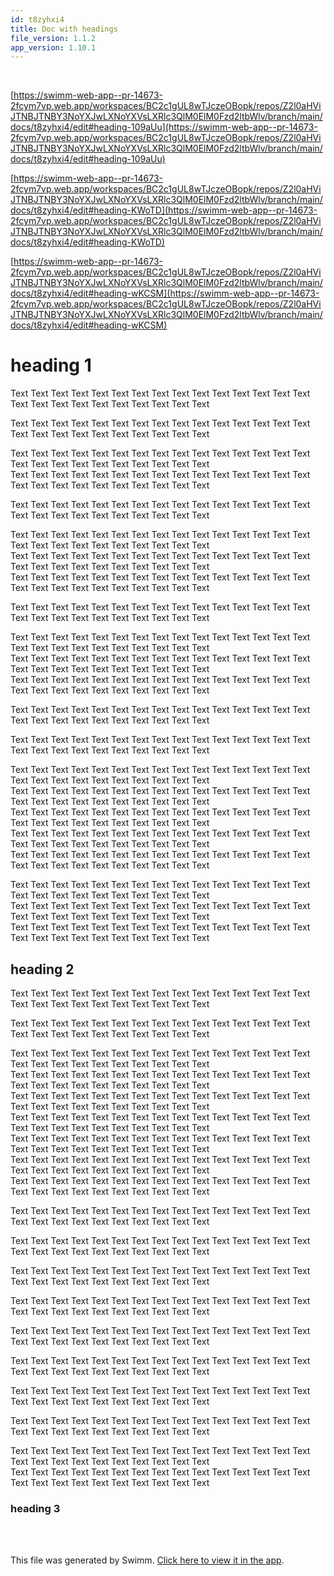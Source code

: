 ```yaml
---
id: t8zyhxi4
title: Doc with headings
file_version: 1.1.2
app_version: 1.10.1
---
```


<br/>

[https://swimm-web-app--pr-14673-2fcym7vp.web.app/workspaces/BC2c1gUL8wTJczeOBopk/repos/Z2l0aHViJTNBJTNBY3NoYXJwLXNoYXVsLXRlc3QlM0ElM0Fzd2ltbWlv/branch/main/docs/t8zyhxi4/edit#heading-109aUu](https://swimm-web-app--pr-14673-2fcym7vp.web.app/workspaces/BC2c1gUL8wTJczeOBopk/repos/Z2l0aHViJTNBJTNBY3NoYXJwLXNoYXVsLXRlc3QlM0ElM0Fzd2ltbWlv/branch/main/docs/t8zyhxi4/edit#heading-109aUu)

[https://swimm-web-app--pr-14673-2fcym7vp.web.app/workspaces/BC2c1gUL8wTJczeOBopk/repos/Z2l0aHViJTNBJTNBY3NoYXJwLXNoYXVsLXRlc3QlM0ElM0Fzd2ltbWlv/branch/main/docs/t8zyhxi4/edit#heading-KWoTD](https://swimm-web-app--pr-14673-2fcym7vp.web.app/workspaces/BC2c1gUL8wTJczeOBopk/repos/Z2l0aHViJTNBJTNBY3NoYXJwLXNoYXVsLXRlc3QlM0ElM0Fzd2ltbWlv/branch/main/docs/t8zyhxi4/edit#heading-KWoTD)

[https://swimm-web-app--pr-14673-2fcym7vp.web.app/workspaces/BC2c1gUL8wTJczeOBopk/repos/Z2l0aHViJTNBJTNBY3NoYXJwLXNoYXVsLXRlc3QlM0ElM0Fzd2ltbWlv/branch/main/docs/t8zyhxi4/edit#heading-wKCSM](https://swimm-web-app--pr-14673-2fcym7vp.web.app/workspaces/BC2c1gUL8wTJczeOBopk/repos/Z2l0aHViJTNBJTNBY3NoYXJwLXNoYXVsLXRlc3QlM0ElM0Fzd2ltbWlv/branch/main/docs/t8zyhxi4/edit#heading-wKCSM)

# heading 1

Text Text Text Text Text Text Text Text Text Text Text Text Text Text Text Text Text Text Text Text Text Text Text Text Text

Text Text Text Text Text Text Text Text Text Text Text Text Text Text Text Text Text Text Text Text Text Text Text Text Text

Text Text Text Text Text Text Text Text Text Text Text Text Text Text Text Text Text Text Text Text Text Text Text Text Text<br/>
Text Text Text Text Text Text Text Text Text Text Text Text Text Text Text Text Text Text Text Text Text Text Text Text Text

Text Text Text Text Text Text Text Text Text Text Text Text Text Text Text Text Text Text Text Text Text Text Text Text Text

Text Text Text Text Text Text Text Text Text Text Text Text Text Text Text Text Text Text Text Text Text Text Text Text Text<br/>
Text Text Text Text Text Text Text Text Text Text Text Text Text Text Text Text Text Text Text Text Text Text Text Text Text<br/>
Text Text Text Text Text Text Text Text Text Text Text Text Text Text Text Text Text Text Text Text Text Text Text Text Text

Text Text Text Text Text Text Text Text Text Text Text Text Text Text Text Text Text Text Text Text Text Text Text Text Text

Text Text Text Text Text Text Text Text Text Text Text Text Text Text Text Text Text Text Text Text Text Text Text Text Text<br/>
Text Text Text Text Text Text Text Text Text Text Text Text Text Text Text Text Text Text Text Text Text Text Text Text Text<br/>
Text Text Text Text Text Text Text Text Text Text Text Text Text Text Text Text Text Text Text Text Text Text Text Text Text

Text Text Text Text Text Text Text Text Text Text Text Text Text Text Text Text Text Text Text Text Text Text Text Text Text

Text Text Text Text Text Text Text Text Text Text Text Text Text Text Text Text Text Text Text Text Text Text Text Text Text

Text Text Text Text Text Text Text Text Text Text Text Text Text Text Text Text Text Text Text Text Text Text Text Text Text<br/>
Text Text Text Text Text Text Text Text Text Text Text Text Text Text Text Text Text Text Text Text Text Text Text Text Text<br/>
Text Text Text Text Text Text Text Text Text Text Text Text Text Text Text Text Text Text Text Text Text Text Text Text Text<br/>
Text Text Text Text Text Text Text Text Text Text Text Text Text Text Text Text Text Text Text Text Text Text Text Text Text<br/>
Text Text Text Text Text Text Text Text Text Text Text Text Text Text Text Text Text Text Text Text Text Text Text Text Text

Text Text Text Text Text Text Text Text Text Text Text Text Text Text Text Text Text Text Text Text Text Text Text Text Text<br/>
Text Text Text Text Text Text Text Text Text Text Text Text Text Text Text Text Text Text Text Text Text Text Text Text Text<br/>
Text Text Text Text Text Text Text Text Text Text Text Text Text Text Text Text Text Text Text Text Text Text Text Text Text

## heading 2

Text Text Text Text Text Text Text Text Text Text Text Text Text Text Text Text Text Text Text Text Text Text Text Text Text

Text Text Text Text Text Text Text Text Text Text Text Text Text Text Text Text Text Text Text Text Text Text Text Text Text

Text Text Text Text Text Text Text Text Text Text Text Text Text Text Text Text Text Text Text Text Text Text Text Text Text<br/>
Text Text Text Text Text Text Text Text Text Text Text Text Text Text Text Text Text Text Text Text Text Text Text Text Text<br/>
Text Text Text Text Text Text Text Text Text Text Text Text Text Text Text Text Text Text Text Text Text Text Text Text Text<br/>
Text Text Text Text Text Text Text Text Text Text Text Text Text Text Text Text Text Text Text Text Text Text Text Text Text<br/>
Text Text Text Text Text Text Text Text Text Text Text Text Text Text Text Text Text Text Text Text Text Text Text Text Text<br/>
Text Text Text Text Text Text Text Text Text Text Text Text Text Text Text Text Text Text Text Text Text Text Text Text Text<br/>
Text Text Text Text Text Text Text Text Text Text Text Text Text Text Text Text Text Text Text Text Text Text Text Text Text

Text Text Text Text Text Text Text Text Text Text Text Text Text Text Text Text Text Text Text Text Text Text Text Text Text

Text Text Text Text Text Text Text Text Text Text Text Text Text Text Text Text Text Text Text Text Text Text Text Text Text

Text Text Text Text Text Text Text Text Text Text Text Text Text Text Text Text Text Text Text Text Text Text Text Text Text

Text Text Text Text Text Text Text Text Text Text Text Text Text Text Text Text Text Text Text Text Text Text Text Text Text

Text Text Text Text Text Text Text Text Text Text Text Text Text Text Text Text Text Text Text Text Text Text Text Text Text

Text Text Text Text Text Text Text Text Text Text Text Text Text Text Text Text Text Text Text Text Text Text Text Text Text

Text Text Text Text Text Text Text Text Text Text Text Text Text Text Text Text Text Text Text Text Text Text Text Text Text

Text Text Text Text Text Text Text Text Text Text Text Text Text Text Text Text Text Text Text Text Text Text Text Text Text

Text Text Text Text Text Text Text Text Text Text Text Text Text Text Text Text Text Text Text Text Text Text Text Text Text<br/>
Text Text Text Text Text Text Text Text Text Text Text Text Text Text Text Text Text Text Text Text Text Text Text Text Text

### heading 3

<br/>

<br/>

This file was generated by Swimm. [Click here to view it in the app](https://swimm-web-app--pr-14673-2fcym7vp.web.app/repos/Z2l0aHViJTNBJTNBY3NoYXJwLXNoYXVsLXRlc3QlM0ElM0Fzd2ltbWlv/docs/t8zyhxi4).
